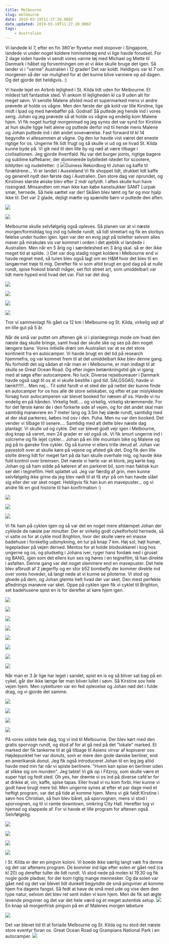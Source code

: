 ```yaml
---
title: Melbourne
slug: melbourne
date: 2019-03-19T11:27:20.000Z
date_updated: 2019-03-19T11:27:20.000Z
tags: 
    - Australien
---
```


Vi landede kl 7, efter en fin 380'er flyvetur med stopover i Singapore, landede vi under noget koldere himmelstrøg end vi lige havde forudset. For 2 dage siden havde vi sendt vores varme tøj med Michael og Mette til Danmark i håbet og forventningen om at vi ikke skulle bruge det igen. Så lander vi i "varme" Australien i 12 grader! Det var koldt. Heldigvis var kl 7 om morgenen så der var mulighed for at det kunne blive varmere op ad dagen. Og det gjorde det heldigvis. :)

Vi havde lejet en Airbnb lejlighed i St. Kilda lidt uden for Melbourne. Et mildest talt fantastisk sted. Vi ankom til lejligheden kl ca 9 uden alt for meget søvn. Vi sendte Malene afsted mod et supermarked mens vi andre prøvede at holde os vågne. Men den første der gik kold var lille Kirstine, lige midt i Ipad og med hørebøffer på. Godnat! Så puttede jeg hende ind i vores seng. Johan og jeg prøvede så at holde os vågne og endelig kom Malene hjem. Vi fik noget hurtigt morgenmad og jeg synes det var synd for Kirstine at hun skulle ligge helt alene og puttede derfor ind til hende mens Malene og Johan puttede ind i det andet soveværelse. Fast forward til kl 14 begyndte vi allesammen at vågne. Og den lur havde vist været det eneste rigtige for os. Ungerne fik lidt frugt og så skulle vi ud og se hvad St. Kilda kunne byde på. 
Vi gik ned til den lille by og nød at være tilbage i civilisationen. Jeg gjorde ihvertfald. Nu var det burger joints, rigtige bagere og sublime kaffebarer, der dominerede bybilledet istedet for scootere, bildytten og nudelretter. :) 
![](https://denstorerejse.blob.core.windows.net/assets/images/2019/03/IMG_0001-2.jpg)Guiness Rekordbog til Johan og kaffe til forældrene... Vi er landet i Aussieland
Vi fik shoppet lidt, drukket lidt kaffe og generelt nydt den første dag i Australien. 
Den store dag var oprundet, og Kirstines største ønske blev efter 2 mdr opfyldt. I aften skulle hun have risengrød. Minsandten om man ikke kan købe kanelsukker SAMT Lurpak smør, hernede. Så hele sættet var der! Skålen blev tømt og far og mor hjalp ikke til. Det var 2 glade, dejligt mætte og spændte børn vi puttede den aften. 

![](https://denstorerejse.blob.core.windows.net/assets/images/2019/03/IMG_0036-1.jpg)

![](https://denstorerejse.blob.core.windows.net/assets/images/2019/03/IMG_0037-1.jpg)

Melbourne skulle selvfølgelig også opleves. Så planen var at vi næste morgen/formiddag tog ind og tullede rundt, så lidt streetart og fik en storbys følelse under huden igen. Igen var der en evig jagt på toiletter selvom alles maver på mirakuløs vis var kommet i orden i det øjeblik vi landede i Australien. Men når en 5 årig og i særdeleshed en 3 årig skal. så er der ikke meget tid at spilde. :)
Det var dog stadig noget koldere i Melbourne end vi havde regnet med, så turen blev også lagt om en H&M hvor det blev til en langærmet trøje til mig. 
Derefter fik vi som altid brugt en god dag på at nulle rundt, spise frokost blandt måger, set flot street art, som umiddelbart var lidt mere hyped end hvad det var. Flot var det dog.

![](https://denstorerejse.blob.core.windows.net/assets/images/2019/03/IMG_0005-2.jpg)

![](https://denstorerejse.blob.core.windows.net/assets/images/2019/03/IMG_0024-2.jpg)

![](https://denstorerejse.blob.core.windows.net/assets/images/2019/03/IMG_0006-4.jpg)

![](https://denstorerejse.blob.core.windows.net/assets/images/2019/03/IMG_0028.jpg)

Tror vi sammenlagt fik gået ca 12 km i Melbourne og St. Kilda, virkelig sejt af en lille gut på 5 år.

Når de små var puttet om aftenen gik vi i planlægnings mode om hvad den næste dag skulle bringe, samt hvad der skulle ske og ses på den noget længere bane.
Vores initielle drøm om Australien var at se det store kontinent fra en autocamper. Vi havde brugt en del tid på research hjemmefra, og var kommet frem til at det umiddelbart ikke blev denne gang. Nu forholdt det sig sådan at når man er i Melbourne, er man indlagt til at skulle se Great Ocean Road. Og efter ingen betænkningstid gik vi igang med at søge efter autocampere. No luck. Diverse rejsebureauer i Danmark havde også sagt til os at vi skulle bestille i god tid. SALGSGAS, havde vi tænkt!!!!!... Men nej... Til sidst fandt vi et sted der på nettet der kunne finde en autocamper for os hos alle de store selskaber, og efter et par mislykkede forsøg hvor autocamperen var blevet booked for næsen af os. Havde vi nu endelig en på hånden. Virkelig fedt.... og virkelig, virkelig skræmmende. For for det første kører de i den forkerte side af vejen, og for det andet skal man samtidig manøvrere en 7 meter lang og 3.5m høj slæde rundt, samtidig med at der skal parkeres, købes ind osv i den. Puha. Men nu var den booked. Det vender vi tilbage til senere....
Samtidig med alt dette blev næste dag planlagt. Vi skulle ud og cykle. Det var blevet godt vejr igen i Melbourne, dog knap så varmt, men 24 grader er vel også ok. 
Vi fik smurt ungerne ind i solcreme og fik lejet cykler... Johan på en lille mountain bike og Malene og jeg på to ganske fine cykler. Og så kunne vi ellers trille derud af. 
Johan var pavestolt over at skulle køre på vejene og afsted gik det. Dog fik den lille stolte dreng lidt for meget fart på da han skulle overhale mig, og havde ikke fuld kontrol over bremsen. Det næste vi hørte var et klonk, jeg kørte bag Johan og så ham sidde på køleren af en parkeret bil, som man faktisk kun ser det i tegnefilm. Helt splattet ud. Jeg var færdig af grin, men kunne selvfølgelig ikke grine da jeg blev nødt til at få styr på om han havde slået sig eller der var sket noget. Heldigvis fik han kun en mavepuster... og vi andre fik en god historie til han konfirmation :)

![](https://denstorerejse.blob.core.windows.net/assets/images/2019/03/IMG_0007-3.jpg)

![](https://denstorerejse.blob.core.windows.net/assets/images/2019/03/IMG_0008-3.jpg)

![](https://denstorerejse.blob.core.windows.net/assets/images/2019/03/IMG_0019-2.jpg)

Vi fik ham på cyklen igen og så var det en noget mere afdæmpet Johan der cyklede de næste par minutter. Der er virkelig godt cykelforhold hernede, så vi satte os for at cykle mod Brighton, hvor der skulle være en masse badehuse i forskellig udsmykning, en tur på knap 7 km. Høj sol, højt humør, legepladser på vejen derned. Mentos for at holde blodsukkeret i kog hos ungerne og os, og pludselig i Johans iver, ryger hans fordæk ned i gruset og BANG, igen som det ellers kun ses og høres i en tegnefilm, lå han direkte i asfalten. Denne gang var det noget slemmere end en mavepuster. Det hele blev afbrudt af 2 jægerfly og en stor b52 bombefly der kommer direkte ind over vores hoveder, så langt nede at vi kunne se piloterne. Vi stod og gloede på dem, og Johan glemte helt hvad der var sket. Den mest perfekte aflednings manøvre var sket. 
Oppe på cyklen igen fik vi cyklet til Brighton, set badehusene spist en is for derefter at køre hjem igen. 

![](https://denstorerejse.blob.core.windows.net/assets/images/2019/03/IMG_0010-3.jpg)

![](https://denstorerejse.blob.core.windows.net/assets/images/2019/03/IMG_0012-3.jpg)

![](https://denstorerejse.blob.core.windows.net/assets/images/2019/03/IMG_0013-4.jpg)

![](https://denstorerejse.blob.core.windows.net/assets/images/2019/03/IMG_0014-2.jpg)

![](https://denstorerejse.blob.core.windows.net/assets/images/2019/03/IMG_0015-3.jpg)

![](https://denstorerejse.blob.core.windows.net/assets/images/2019/03/IMG_0016-2.jpg)

![](https://denstorerejse.blob.core.windows.net/assets/images/2019/03/IMG_0017-1.jpg)

![](https://denstorerejse.blob.core.windows.net/assets/images/2019/03/IMG_0018-2.jpg)

Når man er 3 år lige har leget i sandet, spist en is og så bliver sat bag på en cykel, går der ikke længe før man bliver lullet i søvn. Så Kirstine sov hele vejen hjem. Men cykelturen var en fed oplevelse og Johan nød det i fulde drag, og vi gjorde det samme.

![](https://denstorerejse.blob.core.windows.net/assets/images/2019/03/IMG_0019-3.jpg)

![](https://denstorerejse.blob.core.windows.net/assets/images/2019/03/IMG_0020-2.jpg)

![](https://denstorerejse.blob.core.windows.net/assets/images/2019/03/IMG_0021-1.jpg)

![](https://denstorerejse.blob.core.windows.net/assets/images/2019/03/IMG_0023-2.jpg)

På vores sidste hele dag, tog vi ind til Melbourne. Der blev kørt med den gratis sporvogn rundt, og stod af for at gå ned på det "lokale" marked. Et marked der fik tankerne til at gå tilbage til Asiens virvar af kopivarer osv. Højdepunktet her var donuts, som er mere den gode danske berliner, end en amerikansk donut. Jeg fik også introduceret Johan til en leg jeg altid havde med min far når vi spiste berlinere. "Hvem kan spise en berliner uden at slikke sig om munden". Jeg tabte! 
Vi gik op i Fitzroy, som skulle være et super hipt og fedt sted. Oh yes, her drømte vi os ind på diverse café'er for at drikke øl, vin, kaffe, spise tapas. Eller hvad vi nu kom forbi. Her kunne vi godt have brugt mere tid. Men ungerne synes at efter et par dage med et heftigt program, var det på tide at komme hjem. Mens vi gik faldt Kirstine i søvn hos Christian, så hun blev båret, på sporvognen, mens vi stod i sporvognen, og til vi ramte downtown, omkring City Hall. Herefter tog vi hjemad og slappede af. For vi havde et lille program for aftenen også. Selvfølgelig.

![](https://denstorerejse.blob.core.windows.net/assets/images/2019/03/IMG_0026-1.jpg)

![](https://denstorerejse.blob.core.windows.net/assets/images/2019/03/IMG_0027-1.jpg)

![](https://denstorerejse.blob.core.windows.net/assets/images/2019/03/IMG_0029.jpg)

![](https://denstorerejse.blob.core.windows.net/assets/images/2019/03/IMG_0030-1.jpg)

I St. Kilda er der en pingvin koloni. Vi boede ikke særlig langt væk fra denne og det var aftenens program. De kommer ind lige efter solen er gået ned (ca kl 20) og derefter tuller de lidt rundt. Vi stod nede på molen kl 19.30 og fik nogle gode pladser, for der kom rigtig mange mennesker. Og da solen var gået ned og det var blevet lidt dunkelt begyndte de små pingviner at komme hjem fra dagens fangst. 
Så fedt at have de små med ude og vise dem den type natur, selvom det blev ret sent inden vi kom hjem. Men de fik set ægte levende pingviner og det var det hele værd og et meget autentisk setup.
![](https://denstorerejse.blob.core.windows.net/assets/images/2019/03/IMG_0031-1.jpg)En knap så morgenfrisk pingvin på en af Malenes morgen løbeture

![](https://denstorerejse.blob.core.windows.net/assets/images/2019/03/IMG_0032.jpg)

Det var blevet tid til at forlade Melbourne og St. Kilda og nu stod det næste store eventyr foran os. Great Ocean Road og Grampians National Park i en autocamper.
![](https://denstorerejse.blob.core.windows.net/assets/images/2019/03/IMG_0044.jpg)
